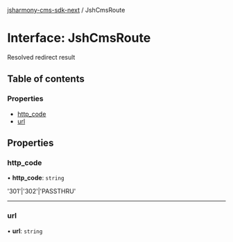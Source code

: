 [jsharmony-cms-sdk-next](../README.md) / JshCmsRoute

# Interface: JshCmsRoute

Resolved redirect result

## Table of contents

### Properties

- [http\_code](JshCmsRoute.md#http_code)
- [url](JshCmsRoute.md#url)

## Properties

### http\_code

• **http\_code**: `string`

'301'|'302'|'PASSTHRU'

___

### url

• **url**: `string`
